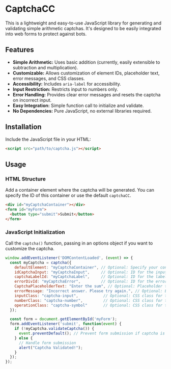 # CaptchaCC

This is a lightweight and easy-to-use JavaScript library for generating and validating simple arithmetic captchas.  It's designed to be easily integrated into web forms to protect against bots.

## Features

* **Simple Arithmetic:** Uses basic addition (currently, easily extensible to subtraction and multiplication).
* **Customizable:**  Allows customization of element IDs, placeholder text, error messages, and CSS classes.
* **Accessibility:** Includes `aria-label` for accessibility.
* **Input Restriction:** Restricts input to numbers only.
* **Error Handling:** Provides clear error messages and resets the captcha on incorrect input.
* **Easy Integration:**  Simple function call to initialize and validate.
* **No Dependencies:**  Pure JavaScript, no external libraries required.

## Installation

Include the JavaScript file in your HTML:

```html
<script src="path/to/captcha.js"></script>

```

## Usage

### HTML Structure 
Add a container element where the captcha will be generated. You can specify the ID of this container or use the default `captchaCC`.

```html
<div id="myCaptchaContainer"></div>
<form id="myForm">
  <button type="submit">Submit</button>
</form>
```

### JavaScript Initialization
Call the ``` captcha() ``` function, passing in an options object if you want to customize the captcha.

```javascript
window.addEventListener('DOMContentLoaded', (event) => {
  const myCaptcha = captcha({
    defaultElement: "myCaptchaContainer", // Optional: Specify your container
    idCaptchaInput: "myCaptchaInput",     // Optional: ID for the input field
    captchaLabelId: "myCaptchaLabel",     // Optional: ID for the label
    errorDivId: "myCaptchaError",         // Optional: ID for the error div
    CaptchaPlaceholderText: "Enter the sum", // Optional: Placeholder text
    errorMessage: "Incorrect answer. Please try again.", // Optional: Error message
    inputClass: "captcha-input",           // Optional: CSS class for the input
    numberClass: "captcha-number",         // Optional: CSS class for the numbers
    operationClass: "captcha-symbol"       // Optional: CSS class for the operators and equals
  });

  const form = document.getElementById('myForm');
  form.addEventListener('submit', function(event) {
    if (!myCaptcha.validateCaptcha()) {
      event.preventDefault(); // Prevent form submission if captcha is invalid
    } else {
      // Handle form submission
      alert("Captcha Validated!");
    }
  });
});
```
